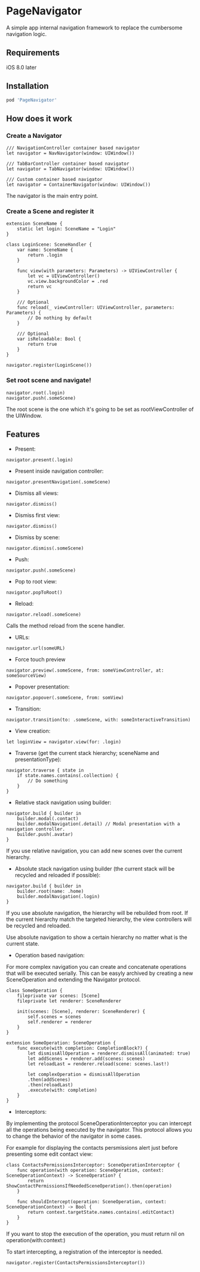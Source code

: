 # PageNavigator

A simple app internal navigation framework to replace the cumbersome navigation logic.

## Requirements

iOS 8.0 later

## Installation

```ruby
pod 'PageNavigator'
```

## How does it work

### Create a Navigator

```
/// NavigationController container based navigator
let navigator = NavNavigator(window: UIWindow())

/// TabBarController container based navigator
let navigator = TabNavigator(window: UIWindow())

/// Custom container based navigator
let navigator = ContainerNavigator(window: UIWindow())

```

The navigator is the main entry point.

### Create a Scene and register it

```
extension SceneName {
    static let login: SceneName = "Login"
}

class LoginScene: SceneHandler {
    var name: SceneName {
        return .login
    }

    func view(with parameters: Parameters) -> UIViewController {
        let vc = UIViewController()
        vc.view.backgroundColor = .red
        return vc
    }

    /// Optional
    func reload(_ viewController: UIViewController, parameters: Parameters) {
        // Do nothing by default
    }

    /// Optional
    var isReloadable: Bool {
        return true
    }
}

```

```
navigator.register(LoginScene())
```

### Set root scene and navigate!

```
navigator.root(.login)
navigator.push(.someScene)
```

The root scene is the one which it's going to be set as rootViewController of the UIWindow.

## Features

- Present:

```
navigator.present(.login)
```

- Present inside navigation controller:

```
navigator.presentNavigation(.someScene)
```

- Dismiss all views:

```
navigator.dismiss()
```

- Dismiss first view:

```
navigator.dismiss()
```

- Dismiss by scene:

```
navigator.dismiss(.someScene)
```

- Push:

```
navigator.push(.someScene)
```

- Pop to root view:

```
navigator.popToRoot()
```

- Reload:

```
navigator.reload(.someScene)
```

Calls the method reload from the scene handler.

- URLs:

```
navigator.url(someURL)
```

- Force touch preview

```
navigator.preview(.someScene, from: someViewController, at: someSourceView)
```

- Popover presentation:

```
navigator.popover(.someScene, from: somView)
```

- Transition:

```
navigator.transition(to: .someScene, with: someInteractiveTransition)
```

- View creation:

```
let loginView = navigator.view(for: .login)
```

- Traverse (get the current stack hierarchy; sceneName and presentationType):

```
navigator.traverse { state in
    if state.names.contains(.collection) {
        // Do something
    }
}
```

- Relative stack navigation using builder:

```
navigator.build { builder in
    builder.modal(.contact)
    builder.modalNavigation(.detail) // Modal presentation with a navigation controller.
    builder.push(.avatar)
}
```

If you use relative navigation, you can add new scenes over the current hierarchy.

- Absolute stack navigation using builder (the current stack will be recycled and reloaded if possible):

```
navigator.build { builder in
    builder.root(name: .home)
    builder.modalNavigation(.login)
}
```

If you use absolute navigation, the hierarchy will be rebuilded from root. If the current hierarchy match the targeted hierarchy, the view controllers will be recycled and reloaded.

Use absolute navigation to show a certain hierarchy no matter what is the current state.

- Operation based navigation:

For more complex navigation you can create and concatenate operations that will be executed serially. This can be easyly archived by creating a new SceneOperation and extending the Navigator protocol.

```
class SomeOperation {
    fileprivate var scenes: [Scene]
    fileprivate let renderer: SceneRenderer

    init(scenes: [Scene], renderer: SceneRenderer) {
        self.scenes = scenes
        self.renderer = renderer
    }
}

extension SomeOperation: SceneOperation {
    func execute(with completion: CompletionBlock?) {
        let dismissAllOperation = renderer.dismissAll(animated: true)
        let addScenes = renderer.add(scenes: scenes)
        let reloadLast = renderer.reload(scene: scenes.last!)

        let complexOperation = dismissAllOperation
        .then(addScenes)
        .then(reloadLast)
        .execute(with: completion)
    }
}
```

- Interceptors:

By implementing the protocol SceneOperationInterceptor you can intercept all the operations being executed by the navigator. This protocol allows you to change the behavior of the navigator in some cases.

For example for displaying the contacts persmissions alert just before presenting some edit contact view:

```
class ContactsPermissionsInterceptor: SceneOperationInterceptor {
    func operation(with operation: SceneOperation, context: SceneOperationContext) -> SceneOperation? {
        return ShowContactPermissionsIfNeededSceneOperation().then(operation)
    }

    func shouldIntercept(operation: SceneOperation, context: SceneOperationContext) -> Bool {
        return context.targetState.names.contains(.editContact)
    }
}
```

If you want to stop the execution of the operation, you must return nil on operation(with:context:)

To start intercepting, a registration of the interceptor is needed.

```
navigator.register(ContactsPermissionsInterceptor())
```
